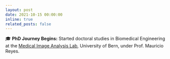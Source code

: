 ```yaml
---
layout: post
date: 2021-10-15 00:00:00
inline: true
related_posts: false
---
```


🎓 **PhD Journey Begins:** Started doctoral studies in Biomedical Engineering at the [Medical Image Analysis Lab](https://www.artorg.unibe.ch/research/mia/index_eng.html), University of Bern, under Prof. Mauricio Reyes.
